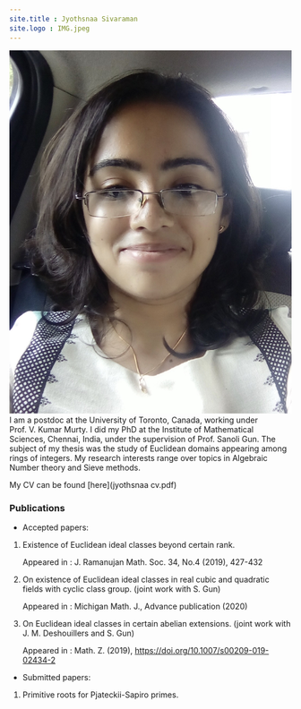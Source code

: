 ```yaml
---
site.title : Jyothsnaa Sivaraman
site.logo : IMG.jpeg
---
```

![name of the image](assets/IMG.jpeg)
I am a postdoc at the University of Toronto, Canada, working under <br/>
Prof. V. Kumar Murty. I did my PhD at the Institute of Mathematical Sciences, Chennai, India, under the supervision of Prof. Sanoli Gun. The subject of my thesis was the study of Euclidean domains appearing
among rings of integers. My research interests range over topics in Algebraic Number theory and
Sieve methods.

My CV can be found [here](jyothsnaa cv.pdf)

### Publications

- Accepted papers:

1. Existence of Euclidean ideal classes beyond certain rank.

   Appeared in : J. Ramanujan Math. Soc. 34, No.4 (2019), 427-432

2. On existence of Euclidean ideal classes in real cubic and quadratic fields with cyclic class group.
   (joint work with S. Gun) 
   
   Appeared in : Michigan Math. J., Advance publication (2020)
       
3. On Euclidean ideal classes in certain abelian extensions.
   (joint work with J. M. Deshouillers and S. Gun)
   
   Appeared in : Math. Z. (2019), https://doi.org/10.1007/s00209-019-02434-2
   
   
 
- Submitted papers:

1. Primitive roots for Pjateckii-Sapiro primes.

